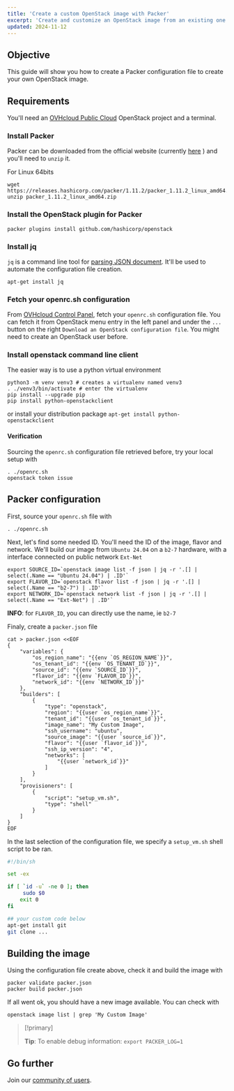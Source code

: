 ```yaml
---
title: 'Create a custom OpenStack image with Packer'
excerpt: 'Create and customize an OpenStack image from an existing one with Packer'
updated: 2024-11-12
---
```


## Objective

This guide will show you how to create a Packer configuration file to create your own OpenStack image.

## Requirements

You'll need an [OVHcloud Public Cloud](https://www.ovh.com/world/public-cloud/instances/) OpenStack project and a terminal.

### Install Packer

Packer can be downloaded from the official website (currently [here](https://www.packer.io/downloads.html) ) and you'll need to `unzip` it.

For Linux 64bits

```shell
wget https://releases.hashicorp.com/packer/1.11.2/packer_1.11.2_linux_amd64.zip
unzip packer_1.11.2_linux_amd64.zip
```

### Install the OpenStack plugin for Packer

```shell
packer plugins install github.com/hashicorp/openstack
```

### Install jq

`jq` is a command line tool for [parsing JSON document](https://stedolan.github.io/jq/manual/). It'll be used to automate the configuration file creation.

```shell
apt-get install jq
```

### Fetch your openrc.sh configuration

From [OVHcloud Control Panel](/links/manager), fetch your `openrc.sh` configuration file. You can fetch it from OpenStack menu entry in the left panel and under the `...` button on the right `Download an OpenStack configuration file`. You might need to create an OpenStack user before.

### Install openstack command line client

The easier way is to use a python virtual environment

```shell
python3 -m venv venv3 # creates a virtualenv named venv3
. ./venv3/bin/activate # enter the virtualenv
pip install --upgrade pip
pip install python-openstackclient
```

or install your distribution package `apt-get install python-openstackclient`

#### Verification

Sourcing the `openrc.sh` configuration file retrieved before, try your local setup with

```shell
. ./openrc.sh
openstack token issue
```

## Packer configuration

First, source your `openrc.sh` file with

```shell
. ./openrc.sh
```

Next, let's find some needed ID. You'll need the ID of the image, flavor and network. We'll build our image from `Ubuntu 24.04` on a `b2-7` hardware, with a interface connected on public network `Ext-Net`

```shell
export SOURCE_ID=`openstack image list -f json | jq -r '.[] | select(.Name == "Ubuntu 24.04") | .ID'`
export FLAVOR_ID=`openstack flavor list -f json | jq -r '.[] | select(.Name == "b2-7") | .ID'`
export NETWORK_ID=`openstack network list -f json | jq -r '.[] | select(.Name == "Ext-Net") | .ID'`
```

**INFO**: for `FLAVOR_ID`, you can directly use the name, ie `b2-7`

Finaly, create a `packer.json` file

```shell
cat > packer.json <<EOF
{
    "variables": {
        "os_region_name": "{{env `OS_REGION_NAME`}}",
        "os_tenant_id": "{{env `OS_TENANT_ID`}}",
        "source_id": "{{env `SOURCE_ID`}}",
        "flavor_id": "{{env `FLAVOR_ID`}}",
        "network_id": "{{env `NETWORK_ID`}}"
    },
    "builders": [
        {
            "type": "openstack",
            "region": "{{user `os_region_name`}}",
            "tenant_id": "{{user `os_tenant_id`}}",
            "image_name": "My Custom Image",
            "ssh_username": "ubuntu",
            "source_image": "{{user `source_id`}}",
            "flavor": "{{user `flavor_id`}}",
            "ssh_ip_version": "4",
            "networks": [
                "{{user `network_id`}}"
            ]
        }
    ],
    "provisioners": [
        {
            "script": "setup_vm.sh",
            "type": "shell"
        }
    ]
}
EOF
```

In the last selection of the configuration file, we specify a `setup_vm.sh` shell script to be ran.

```sh
#!/bin/sh

set -ex

if [ `id -u` -ne 0 ]; then
     sudo $0
    exit 0
fi

## your custom code below
apt-get install git
git clone ...

```

## Building the image

Using the configuration file create above, check it and build the image with

```shell
packer validate packer.json
packer build packer.json
```

If all went ok, you should have a new image available. You can check with

```shell
openstack image list | grep 'My Custom Image'
```

> [!primary]
> 
> **Tip**: To enable debug information: `export PACKER_LOG=1`
> 

## Go further

Join our [community of users](/links/community).

